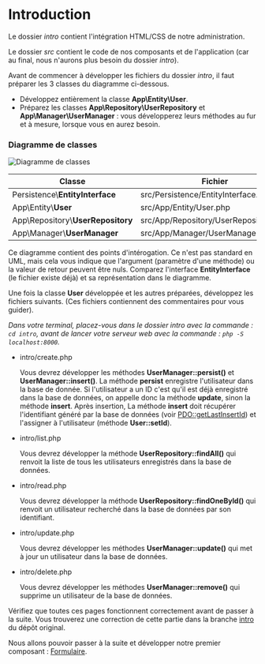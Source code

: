 Introduction
===

Le dossier _intro_ contient l'intégration HTML/CSS de notre administration.

Le dossier _src_ contient le code de nos composants et de l'application (car au final, 
nous n'aurons plus besoin du dossier _intro_).

Avant de commencer à développer les fichiers du dossier _intro_, il faut préparer
 les 3 classes du diagramme ci-dessous.

* Développez entièrement la classe __App\Entity\User__.
* Préparez les classes __App\Repository\UserRepository__ et __App\Manager\UserManager__ : 
vous développerez leurs méthodes au fur et à mesure, lorsque vous en aurez besoin.


### Diagramme de classes

![Diagramme de classes](https://github.com/ekyna-learn/php-oo-framework/blob/master/docs/intro-class-diagram.png)

| Classe | Fichier |
| --- | --- |
| Persistence\\__EntityInterface__ | src/Persistence/EntityInterface.php |
| App\Entity\\__User__ | src/App/Entity/User.php |
| App\Repository\\__UserRepository__ | src/App/Repository/UserRepository.php |
| App\Manager\\__UserManager__ | src/App/Manager/UserManager.php |

Ce diagramme contient des points d'intérogation. Ce n'est pas standard en UML, mais cela 
vous indique que l'argument (paramètre d'une méthode) ou la valeur de retour peuvent être 
nuls. Comparez l'interface __EntityInterface__ (le fichier existe déjà) et sa représentation 
dans le diagramme.

Une fois la classe __User__ développée et les autres préparées, développez les fichiers suivants.
(Ces fichiers contiennent des commentaires pour vous guider).

_Dans votre terminal, placez-vous dans le dossier intro avec la commande : ```cd intro```, avant 
de lancer votre serveur web avec la commande : ```php -S localhost:8000```._

* intro/create.php

   Vous devrez développer les méthodes __UserManager::persist()__ et __UserManager::insert()__. 
   La méthode __persist__ enregistre l'utilisateur dans la base de donnée. Si l'utilisateur 
   a un ID c'est qu'il est déjà enregistré dans la base de données, on appelle donc la méthode 
   __update__, sinon la méthode __insert__. Après insertion, La méthode __insert__ doit récupérer 
   l'identifiant généré par la base de données (voir 
   [PDO::getLastInsertId](https://www.php.net/manual/fr/pdo.lastinsertid.php)) et l'assigner 
   à l'utilisateur (méthode __User::setId__).  

* intro/list.php     

    Vous devrez développer la méthode __UserRepository::findAll()__ qui renvoit la liste de 
    tous les utilisateurs enregistrés dans la base de données.

* intro/read.php     

    Vous devrez développer la méthode __UserRepository::findOneById()__ qui renvoit un 
    utilisateur recherché dans la base de données par son identifiant.

* intro/update.php     

    Vous devrez développer les méthodes __UserManager::update()__ qui met à jour un 
    utilisateur dans la base de données.

* intro/delete.php     

    Vous devrez développer les méthodes __UserManager::remove()__ qui supprime un utilisateur
    de la base de données.

Vérifiez que toutes ces pages fonctionnent correctement avant de passer à la suite.
Vous trouverez une correction de cette partie dans la branche 
[intro](https://github.com/ekyna-learn/php-oo-framework/tree/intro) du dépôt original.

Nous allons pouvoir passer à la suite et développer notre premier composant : 
[Formulaire](https://github.com/ekyna-learn/php-oo-framework/blob/master/docs/form.md).
